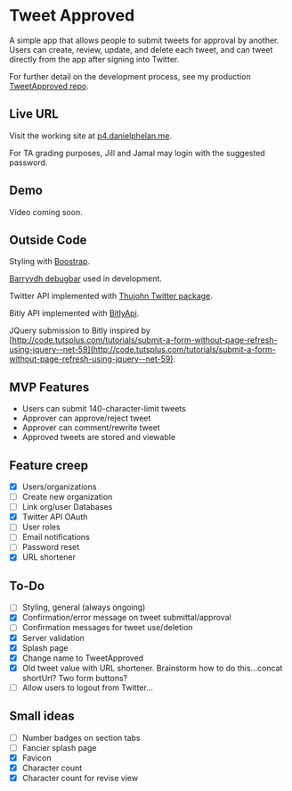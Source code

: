 # Tweet Approved
A simple app that allows people to submit tweets for approval by another. Users can create, review, update, and delete each tweet, and can tweet directly from the app after signing into Twitter.

For further detail on the development process, see my production [TweetApproved repo](https://github.com/dtphelan/tweetapproved).

## Live URL
Visit the working site at [p4.danielphelan.me](http://p4.danielphelan.me).

For TA grading purposes, Jill and Jamal may login with the suggested password.

## Demo
Video coming soon.

## Outside Code
Styling with [Boostrap](http://getboostrap.com).

[Barryvdh debugbar](https://github.com/barryvdh/laravel-debugbar) used in development.

Twitter API implemented with [Thujohn Twitter package](https://github.com/thujohn/twitter).

Bitly API implemented with [BitlyApi](https://github.com/hpatoio/bitly-api).

JQuery submission to Bitly inspired by [http://code.tutsplus.com/tutorials/submit-a-form-without-page-refresh-using-jquery--net-59](http://code.tutsplus.com/tutorials/submit-a-form-without-page-refresh-using-jquery--net-59).

## MVP Features
- Users can submit 140-character-limit tweets
- Approver can approve/reject tweet
- Approver can comment/rewrite tweet
- Approved tweets are stored and viewable

## Feature creep
- [x] Users/organizations
- [ ] Create new organization
- [ ] Link org/user Databases
- [x] Twitter API OAuth
- [ ] User roles
- [ ] Email notifications
- [ ] Password reset
- [x] URL shortener

## To-Do
- [ ] Styling, general (always ongoing)
- [x] Confirmation/error message on tweet submittal/approval
- [ ] Confirmation messages for tweet use/deletion
- [x] Server validation
- [x] Splash page
- [x] Change name to TweetApproved
- [x] Old tweet value with URL shortener. Brainstorm how to do this...concat shortUrl? Two form buttons?
- [ ] Allow users to logout from Twitter...

## Small ideas
- [ ] Number badges on section tabs
- [ ] Fancier splash page
- [x] Favicon
- [x] Character count
- [x] Character count for revise view
